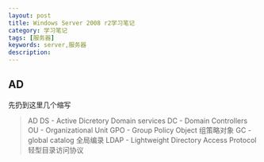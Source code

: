 ```yaml
---
layout: post
title: Windows Server 2008 r2学习笔记
category: 学习笔记
tags: [服务器]
keywords: server,服务器
description: 
---
```


## AD

先扔到这里几个缩写

>AD DS - Active Dicretory Domain services
>DC - Domain Controllers
>OU -  Organizational Unit 
>GPO - Group Policy Object 组策略对象
>GC - global catalog 全局编录
>LDAP - Lightweight Directory Access Protocol 轻型目录访问协议
>
>
>


